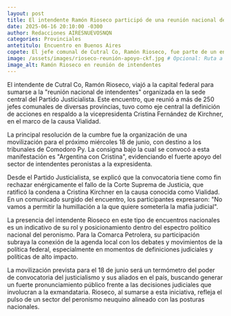 ```yaml
---
layout: post
title: El intendente Ramón Rioseco participó de una reunión nacional de intendentes en respaldo a Cristina Kirchner
date: 2025-06-16 20:10:00 -0300
author: Redacciones AIRESNUEVOSNQN
categories: Provinciales
antetitulo: Encuentro en Buenos Aires
copete: El jefe comunal de Cutral Co, Ramón Rioseco, fue parte de un encuentro que congregó a más de 250 intendentes de todo el país en la sede del Partido Justicialista en Buenos Aires, con el objetivo de organizar una movilización en apoyo a la expresidenta.
image: /assets/images/rioseco-reunión-apoyo-ckf.jpg # Opcional: Ruta a tu imagen principal (idealmente 400px x 225px)
image_alt: Ramón Rioseco en reunión de intendentes
---
```


El intendente de Cutral Co, Ramón Rioseco, viajó a la capital federal para sumarse a la "reunión nacional de intendentes" organizada en la sede central del Partido Justicialista. Este encuentro, que reunió a más de 250 jefes comunales de diversas provincias, tuvo como eje central la definición de acciones en respaldo a la vicepresidenta Cristina Fernández de Kirchner, en el marco de la causa Vialidad.

La principal resolución de la cumbre fue la organización de una movilización para el próximo miércoles 18 de junio, con destino a los tribunales de Comodoro Py. La consigna bajo la cual se convocó a esta manifestación es "Argentina con Cristina", evidenciando el fuerte apoyo del sector de intendentes peronistas a la expresidenta.

Desde el Partido Justicialista, se explicó que la convocatoria tiene como fin rechazar enérgicamente el fallo de la Corte Suprema de Justicia, que ratificó la condena a Cristina Kirchner en la causa conocida como Vialidad. En un comunicado surgido del encuentro, los participantes expresaron: "No vamos a permitir la humillación a la que quiere someterla la mafia judicial".

La presencia del intendente Rioseco en este tipo de encuentros nacionales es un indicativo de su rol y posicionamiento dentro del espectro político nacional del peronismo. Para la Comarca Petrolera, su participación subraya la conexión de la agenda local con los debates y movimientos de la política federal, especialmente en momentos de definiciones judiciales y políticas de alto impacto.

La movilización prevista para el 18 de junio será un termómetro del poder de convocatoria del justicialismo y sus aliados en el país, buscando generar un fuerte pronunciamiento público frente a las decisiones judiciales que involucran a la exmandataria. Rioseco, al sumarse a esta iniciativa, refleja el pulso de un sector del peronismo neuquino alineado con las posturas nacionales.